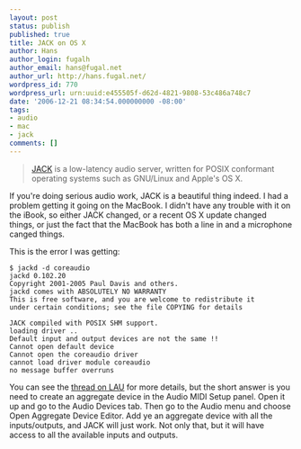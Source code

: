 ```yaml
---
layout: post
status: publish
published: true
title: JACK on OS X
author: Hans
author_login: fugalh
author_email: hans@fugal.net
author_url: http://hans.fugal.net/
wordpress_id: 770
wordpress_url: urn:uuid:e455505f-d62d-4821-9808-53c486a748c7
date: '2006-12-21 08:34:54.000000000 -08:00'
tags:
- audio
- mac
- jack
comments: []
---
```

<blockquote>
    <p><a href="http://jackaudio.org/">JACK</a> is a low-latency audio server, written for POSIX conformant operating systems such as GNU/Linux and Apple's OS X.</p>
</blockquote>

<p>If you're doing serious audio work, JACK is a beautiful thing indeed. I had a problem getting it going on the MacBook. I didn't have any trouble with it on the iBook, so either JACK changed, or a recent OS X update changed things, or just the fact that the MacBook has both a line in and a microphone canged things.</p>

<p>This is the error I was getting:</p>

<pre><code>$ jackd -d coreaudio
jackd 0.102.20
Copyright 2001-2005 Paul Davis and others.
jackd comes with ABSOLUTELY NO WARRANTY
This is free software, and you are welcome to redistribute it
under certain conditions; see the file COPYING for details

JACK compiled with POSIX SHM support.
loading driver ..
Default input and output devices are not the same !!
Cannot open default device
Cannot open the coreaudio driver
cannot load driver module coreaudio
no message buffer overruns
</code></pre>

<p>You can see the <a href="http://music.columbia.edu/pipermail/linux-audio-user/2006-December/041181.html">thread on LAU</a> for more details, but the short answer is you need to create an aggregate device in the Audio MIDI Setup panel. Open it up and go to the Audio Devices tab. Then go to the Audio menu and choose Open Aggregate Device Editor. Add ye an aggregate device with all the inputs/outputs, and JACK will just work. Not only that, but it will have access to all the available inputs and outputs.</p>
